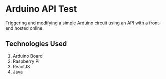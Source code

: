 # Arduino API Test
Triggering and modifying a simple Arduino circuit using an API with a front-end hosted online. 

## Technologies Used
1. Arduino Board 
2. Raspberry Pi 
3. ReactJS
4. Java

